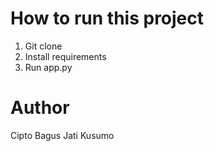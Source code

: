 # How to run this project
1. Git clone
2. Install requirements
3. Run app.py

# Author
Cipto Bagus Jati Kusumo
